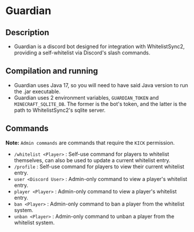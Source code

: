 # Guardian

## Description

- Guardian is a discord bot designed for integration with WhitelistSync2, providing a self-whitelist via Discord's slash commands.

## Compilation and running

- Guardian uses Java 17, so you will need to have said Java version to run the .jar executable.
- Guardian uses 2 environment variables, `GUARDIAN_TOKEN` and `MINECRAFT_SQLITE_DB`. The former is the bot's token, and the latter is the path to WhitelistSync2's sqlite server.

## Commands

**Note:** `Admin commands` are commands that require the `KICK` permission.

- `/whitelist <Player>` : Self-use command for players to whitelist themselves, can also be used to update a current whitelist entry.
- `/profile` : Self-use command for players to view their current whitelist entry.
- `user <Discord User>` : Admin-only command to view a player's whitelist entry.
- `player <Player>` : Admin-only command to view a player's whitelist entry.
- `ban <Player>` : Admin-only command to ban a player from the whitelist system.
- `unban <Player>` : Admin-only command to unban a player from the whitelist system.
